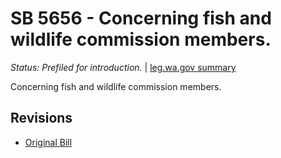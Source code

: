 # SB 5656 - Concerning fish and wildlife commission members.
*Status: Prefiled for introduction.* | [leg.wa.gov summary](https://app.leg.wa.gov/billsummary?BillNumber=5656&Year=2021)

Concerning fish and wildlife commission members.

## Revisions
* [Original Bill](1/)